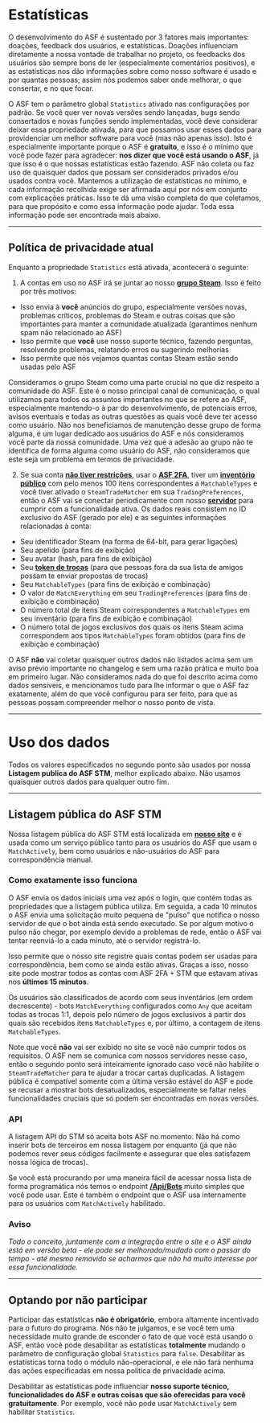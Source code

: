 # Estatísticas

O desenvolvimento do ASF é sustentado por 3 fatores mais importantes: doações, feedback dos usuários, e estatísticas. Doações influenciam diretamente a nossa vontade de trabalhar no projeto, os feedbacks dos usuários são sempre bons de ler (especialmente comentários positivos), e as estatísticas nos dão informações sobre como nosso software é usado e por quantas pessoas; assim nós podemos saber onde melhorar, o que consertar, e no que focar.

O ASF tem o parâmetro global `Statistics` ativado nas configurações por padrão. Se você quer ver novas versões sendo lançadas, bugs sendo consertados e novas funções sendo implementadas, você deve considerar deixar essa propriedade ativada, para que possamos usar esses dados para providenciar um melhor software para você (mas não apenas isso). Isto é especialmente importante porque o ASF é **gratuito**, e isso é o mínimo que você pode fazer para agradecer: **nos dizer que você está usando o ASF**, já que isso é o que nossas estatísticas estão fazendo. ASF não coleta ou faz uso de quaisquer dados que possam ser considerados privados e/ou usados contra você. Mantemos a utilização de estatísticas no mínimo, e cada informação recolhida exige ser afirmada aqui por nós em conjunto com explicações práticas. Isso te dá uma visão completa do que coletamos, para que propósito e como essa informação pode ajudar. Toda essa informação pode ser encontrada mais abaixo.

* * *

## Política de privacidade atual

Enquanto a propriedade `Statistics` está ativada, acontecerá o seguinte:

1. A contas em uso no ASF irá se juntar ao nosso **[grupo Steam](https://steamcommunity.com/gid/103582791440160998)**. Isso é feito por três motivos:

* Isso envia à **você** anúncios do grupo, especialmente versões novas, problemas críticos, problemas do Steam e outras coisas que são importantes para manter a comunidade atualizada (garantimos nenhum spam não relacionado ao ASF)
* Isso permite que **você** use nosso suporte técnico, fazendo perguntas, resolvendo problemas, relatando erros ou sugerindo melhorias
* Isso permite que nós vejamos quantas contas Steam estão sendo usadas pelo ASF

Consideramos o grupo Steam como uma parte crucial no que diz respeito a comunidade do ASF. Este é o nosso principal canal de comunicação, o qual utilizamos para todos os assuntos importantes no que se refere ao ASF, especialmente mantendo-o à par do desenvolvimento, de potenciais erros, avisos eventuais e todas as outras questões as quais você deve ter acesso como usuário. Não nos beneficiamos de manutenção desse grupo de forma alguma, é um lugar dedicado aos usuários do ASF e nós consideramos você parte da nossa comunidade. Uma vez que a adesão ao grupo não te identifica de forma alguma como usuário do ASF, não consideramos que este seja um problema em termos de privacidade.

2. Se sua conta **[não tiver restrições](https://support.steampowered.com/kb_article.php?ref=3330-IAGK-7663)**, usar o **[ASF 2FA](https://github.com/JustArchiNET/ArchiSteamFarm/wiki/Two-factor-authentication-pt-BR#asf-2fa)**, tiver um **[inventório público](https://steamcommunity.com/my/edit/settings)** com pelo menos 100 itens correspondentes a `MatchableTypes` e você tiver ativado o `SteamTradeMatcher` em sua `TradingPreferences`, então o ASF vai se conectar periodicamente com nosso **[servidor](https://asf.justarchi.net)** para cumprir com a funcionalidade ativa. Os dados reais consistem no ID exclusivo do ASF (gerado por ele) e as seguintes informações relacionadas à conta:

* Seu identificador Steam (na forma de 64-bit, para gerar ligações)
* Seu apelido (para fins de exibição)
* Seu avatar (hash, para fins de exibição)
* Seu **[token de trocas](https://steamcommunity.com/my/tradeoffers/privacy)** (para que pessoas fora da sua lista de amigos possam te enviar propostas de trocas)
* Seu `MatchableTypes` (para fins de exibição e combinação)
* O valor de `MatchEverything` em seu `TradingPreferences` (para fins de exibição e combinação)
* O número total de itens Steam correspondentes a `MatchableTypes` em seu inventário (para fins de exibição e combinação)
* O número total de jogos exclusivos dos quais os itens Steam acima correspondem aos tipos `MatchableTypes` foram obtidos (para fins de exibição e combinação)

O ASF **não** vai coletar quaisquer outros dados não listados acima sem um aviso prévio importante no changelog e sem uma razão prática e muito boa em primeiro lugar. Não consideramos nada do que foi descrito acima como dados sensíveis, e mencionamos tudo para lhe informar o que o ASF faz exatamente, além do que você configurou para ser feito, para que as pessoas possam compreender melhor o nosso ponto de vista.

* * *

# Uso dos dados

Todos os valores especificados no segundo ponto são usados por nossa **Listagem publica do ASF STM**, melhor explicado abaixo. Não usamos quaisquer outros dados para qualquer outro fim.

* * *

## Listagem pública do ASF STM

Nossa listagem pública do ASF STM está localizada em **[nosso site](https://asf.justarchi.net/STM)** e é usada como um serviço público tanto para os usuários do ASF que usam o `MatchActively`, bem como usuários e não-usuários do ASF para correspondência manual.

### Como exatamente isso funciona

O ASF envia os dados iniciais uma vez após o login, que contém todas as propriedades que a listagem pública utiliza. Em seguida, a cada 10 minutos o ASF envia uma solicitação muito pequena de "pulso" que notifica o nosso servidor de que o bot ainda está sendo executado. Se por algum motivo o pulso não chegar, por exemplo devido a problemas de rede, então o ASF vai tentar reenviá-lo a cada minuto, até o servidor registrá-lo.

Isso permite que o nosso site registre quais contas podem ser usadas para correspondência, bem como se ainda estão ativas. Graças a isso, nosso site pode mostrar todos as contas com ASF 2FA + STM que estavam ativas nos **últimos 15 minutos**.

Os usuários são classificados de acordo com seus inventários (em ordem decrescente) - bots `MatchEverything` configurados como `Any` que aceitam todas as trocas 1:1, depois pelo número de jogos exclusivos à partir dos quais são recebidos itens `MatchableTypes` e, por último, a contagem de itens `MatchableTypes`.

Note que você **não** vai ser exibido no site se você não cumprir todos os requisitos. O ASF nem se comunica com nossos servidores nesse caso, então o segundo ponto será inteiramente ignorado caso você não habilite o `SteamTradeMatcher` para te ajudar a trocar cartas duplicadas. A listagem pública é compatível somente com a última versão estável do ASF e pode se recusar a mostrar bots desatualizados, especialmente se faltar neles funcionalidades cruciais que só podem ser encontradas em novas versões.

### API

A listagem API do STM só aceita bots ASF no momento. Não há como inserir bots de terceiros em nossa listagem por enquanto (já que não podemos rever seus códigos facilmente e assegurar que eles satisfazem nossa lógica de trocas).

Se você está procurando por uma maneira fácil de acessar nossa lista de forma programática nós temos o endpoint **[/Api/Bots](https://asf.justarchi.net/Api/Bots)** muito simples que você pode usar. Este é também o endpoint que o ASF usa internamente para os usuários com `MatchActively` habilitado.

### Aviso

*Todo o conceito, juntamente com a integração entre o site e o ASF ainda está em versão beta - ele pode ser melhorado/mudado com o passar do tempo - até mesmo removido se acharmos que não há muito interesse por essa funcionalidade.*

* * *

## Optando por não participar

Participar das estatísticas **não é obrigatório**, embora altamente incentivado para o futuro do programa. Nós não te julgamos, e se você tem uma necessidade muito grande de esconder o fato de que você está usando o ASF, então você pode desabilitar as estatísticas **totalmente** mudando o parâmetro de configuração global `Statistics` para `false`. Desabilitar as estatísticas torna todo o módulo não-operacional, e ele não fará nenhuma das ações especificadas em nossa política de privacidade acima.

Desabilitar as estatísticas pode influenciar **nosso suporte técnico, funcionalidades do ASF e outras coisas que são oferecidas para você gratuitamente**. Por exemplo, você não pode usar `MatchActively` sem habilitar `Statistics`.